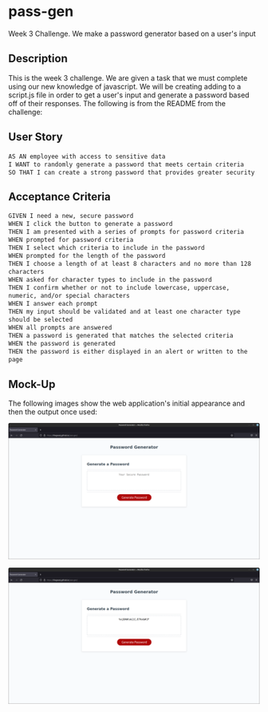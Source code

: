 # pass-gen
Week 3 Challenge. We make a password generator based on a user's input

## Description

This is the week 3 challenge. We are given a task that we must complete using our new knowledge of javascript. 
We will be creating adding to a script.js file in order to get a user's input and generate a password based off of their responses.
The following is from the README from the challenge:

## User Story

```
AS AN employee with access to sensitive data
I WANT to randomly generate a password that meets certain criteria
SO THAT I can create a strong password that provides greater security
```

## Acceptance Criteria

```
GIVEN I need a new, secure password
WHEN I click the button to generate a password
THEN I am presented with a series of prompts for password criteria
WHEN prompted for password criteria
THEN I select which criteria to include in the password
WHEN prompted for the length of the password
THEN I choose a length of at least 8 characters and no more than 128 characters
WHEN asked for character types to include in the password
THEN I confirm whether or not to include lowercase, uppercase, numeric, and/or special characters
WHEN I answer each prompt
THEN my input should be validated and at least one character type should be selected
WHEN all prompts are answered
THEN a password is generated that matches the selected criteria
WHEN the password is generated
THEN the password is either displayed in an alert or written to the page
```

## Mock-Up

The following images show the web application's initial appearance and then the output once used:

![The Password Generator application displays a red button to "Generate Password".](./assets/pass-gen-start.png)

![The Password Generator application displays the generated password in the center box.](./assets/pass-gen-example.png)
